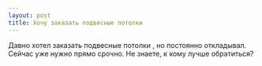 ```yaml
---
layout: post 
title: Хочу заказать подвесные потолки  
--- 
```

Давно хотел заказать подвесные потолки , но постоянно откладывал. Сейчас уже нужно прямо срочно. Не знаете, к кому лучше обратиться?